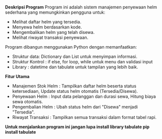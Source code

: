 **Deskripsi Program**
Program ini adalah sistem manajemen penyewaan helm sederhana yang memungkinkan pengguna untuk:
- Melihat daftar helm yang tersedia.
- Menyewa helm berdasarkan kode.
- Mengembalikan helm yang telah disewa.
- Melihat riwayat transaksi penyewaan.

Program dibangun menggunakan Python dengan memanfaatkan:
- Struktur data: Dictionary dan List untuk menyimpan informasi.
- Struktur Kontrol : if else, for loop, while untuk menu dan validasi input
- Library : datetime dan tabulate untuk tampilan yang lebih baik.

**Fitur Utama**
- Manajemen Stok Helm : Tampilkan daftar helm beserta status ketersediaan, Update status helm otomatis (Tersedia/Disewa).
- Penyewaan Helm : Input data pelanggan dan durasi sewa, Hitung biaya sewa otomatis.
- Pengembalian Helm : Ubah status helm dari "Disewa" menjadi "Tersedia".
- Riwayat Transaksi : Tampilkan semua transaksi dalam format tabel rapi.

**Untuk menjalankan program ini jangan lupa install library tabulate
pip install tabulate**
